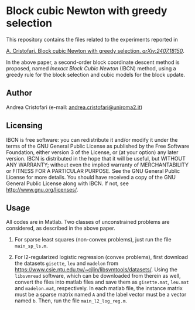 # Block cubic Newton with greedy selection

This repository contains the files related to the experiments reported in

[A. Cristofari. Block cubic Newton with greedy selection. _arXiv:2407.18150_](https://arxiv.org/abs/2407.18150).

In the above paper, a second-order block coordinate descent method is proposed, named _Inexact Block Cubic Newton_ (IBCN) method,
using a greedy rule for the block selection and cubic models for the block update.

## Author

Andrea Cristofari (e-mail: [andrea.cristofari@uniroma2.it](mailto:andrea.cristofari@uniroma2.it))

## Licensing

IBCN is free software: you can redistribute it and/or modify
it under the terms of the GNU General Public License as published by
the Free Software Foundation, either version 3 of the License, or
(at your option) any later version.
IBCN is distributed in the hope that it will be useful,
but WITHOUT ANY WARRANTY; without even the implied warranty of
MERCHANTABILITY or FITNESS FOR A PARTICULAR PURPOSE. See the
GNU General Public License for more details.
You should have received a copy of the GNU General Public License
along with IBCN. If not, see <http://www.gnu.org/licenses/>.

## Usage

All codes are in Matlab. Two classes of unconstrained problems are considered, as described in the above paper.

1. For sparse least squares (non-convex problems), just run the file `main_sp_ls.m`.

2. For l2-regularized logistic regression (convex problems), first download the datasets `gisette`, `leu` and `madelon`
   from <https://www.csie.ntu.edu.tw/~cjlin/libsvmtools/datasets/>. Using the `libsvmread` software, which can be downloaded from therein as well,
   convert the files into matlab files and save them as `gisette.mat`, `leu.mat` and `madelon.mat`, respectively.
   In each matlab file, the instance matrix must be a sparse matrix named `A` and the label vector must be a vector named `b`.
   Then, run the file `main_l2_log_reg.m`.